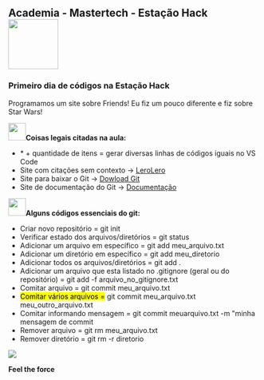 <nav>
  <h1>Academia - Mastertech - Estação Hack  <img src="https://ftp.mastertech.com.br/Nginx-Fancyindex-Theme/Nginx-Fancyindex-Theme-light/estacao-logo.png"  width="100"  /></h1>
</nav>
  
<h3>Primeiro dia de códigos na Estação Hack </h3>
<p>Programamos um site sobre Friends! Eu fiz um pouco diferente e fiz sobre Star Wars!</p>

<b><img src="https://media.giphy.com/media/dwDhATtza3TtS/source.gif"  width="35"  />Coisas legais citadas na aula:</b>

<ul>
  <li> * + quantidade de itens = gerar diversas linhas de códigos iguais no VS Code </li>
  <li> Site com citações sem contexto -> <a href= "https://lerolero.com/">LeroLero</a> </li>
  <li> Site para baixar o Git -> <a href="https://git-scm.com/downloads">Dowload Git</a> </li>
  <li> Site de documentação do Git -> <a href="https://git-scm.com/doc">Documentação</a> </li>
</ul>

<b><img src="https://media.giphy.com/media/dwDhATtza3TtS/source.gif"  width="35"  />Alguns códigos essenciais do git:</b>

<ul>
  <li>Criar novo repositório = git init</li>
  <li>Verificar estado dos arquivos/diretórios = git status</li>
  <li>Adicionar um arquivo em específico = git add meu_arquivo.txt</li>
  <li>Adicionar um diretório em específico = git add meu_diretorio</li>
  <li>Adicionar todos os arquivos/diretórios = git add . </li>
  <li>Adicionar um arquivo que esta listado no .gitignore (geral ou do repositório) = git add -f arquivo_no_gitignore.txt </li>
  <li>Comitar arquivo = git commit meu_arquivo.txt </li>
  <li><mark>Comitar vários arquivos =</mark> git commit meu_arquivo.txt meu_outro_arquivo.txt </li>
  <li>Comitar informando mensagem = git commit meuarquivo.txt -m "minha mensagem de commit</li>
  <li>Remover arquivo = git rm meu_arquivo.txt </li>
  <li>Remover diretório = git rm -r diretorio</li>
</ul>

<footer>
 
<img src="https://media.giphy.com/media/ibA7rGHcHQ27aRz3PF/source.gif"  />
  
<b>Feel the force</b>
  

</footer>
